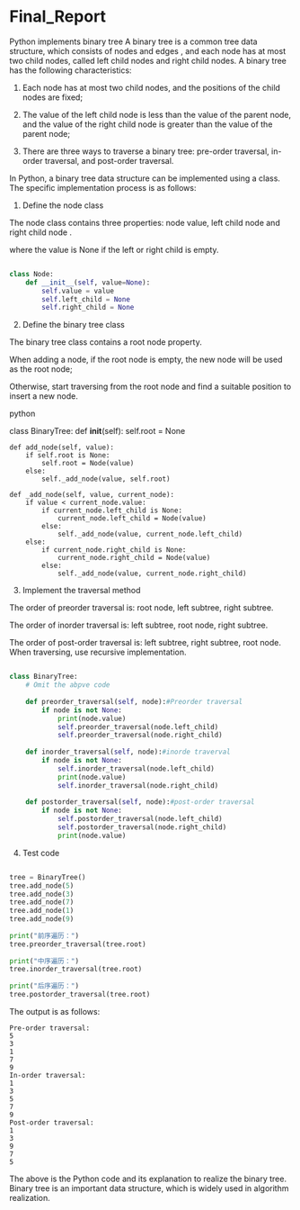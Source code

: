# Final_Report
Python implements binary tree
A binary tree is a common tree data structure, which consists of nodes and edges , and each node has at most two child nodes, called left child nodes and right child nodes. A binary tree has the following characteristics:

1. Each node has at most two child nodes, and the positions of the child nodes are fixed;

2. The value of the left child node is less than the value of the parent node, and the value of the right child node is greater than the value of the parent node;

3. There are three ways to traverse a binary tree: pre-order traversal, in-order traversal, and post-order traversal.

In Python, a binary tree data structure can be implemented using a class. The specific implementation process is as follows:

1. Define the node class

The node class contains three properties: node value, left child node and right child node .

where the value is None if the left or right child is empty.

```python

class Node:
    def __init__(self, value=None):
        self.value = value
        self.left_child = None
        self.right_child = None

```

2. Define the binary tree class

The binary tree class contains a root node property.

When adding a node, if the root node is empty, the new node will be used as the root node;

Otherwise, start traversing from the root node and find a suitable position to insert a new node.

python

class BinaryTree:
    def __init__(self):
        self.root = None
    
    def add_node(self, value):
        if self.root is None:
            self.root = Node(value)
        else:
            self._add_node(value, self.root)
    
    def _add_node(self, value, current_node):
        if value < current_node.value:
            if current_node.left_child is None:
                current_node.left_child = Node(value)
            else:
                self._add_node(value, current_node.left_child)
        else:
            if current_node.right_child is None:
                current_node.right_child = Node(value)
            else:
                self._add_node(value, current_node.right_child)


 

3. Implement the traversal method

The order of preorder traversal is: root node, left subtree, right subtree.

The order of inorder traversal is: left subtree, root node, right subtree.

The order of post-order traversal is: left subtree, right subtree, root node. When traversing, use recursive implementation.

```python

class BinaryTree:
    # Omit the abpve code
    
    def preorder_traversal(self, node):#Preorder traversal
        if node is not None:
            print(node.value)
            self.preorder_traversal(node.left_child)
            self.preorder_traversal(node.right_child)
    
    def inorder_traversal(self, node):#inorde traverval
        if node is not None:
            self.inorder_traversal(node.left_child)
            print(node.value)
            self.inorder_traversal(node.right_child)
    
    def postorder_traversal(self, node):#post-order traversal
        if node is not None:
            self.postorder_traversal(node.left_child)
            self.postorder_traversal(node.right_child)
            print(node.value)


```

4. Test code

```python

tree = BinaryTree()
tree.add_node(5)
tree.add_node(3)
tree.add_node(7)
tree.add_node(1)
tree.add_node(9)
 
print("前序遍历：")
tree.preorder_traversal(tree.root)
 
print("中序遍历：")
tree.inorder_traversal(tree.root)
 
print("后序遍历：")
tree.postorder_traversal(tree.root)


```

The output is as follows:

```
Pre-order traversal:
5
3
1
7
9
In-order traversal:
1
3
5
7
9
Post-order traversal:
1
3
9
7
5
```

The above is the Python code and its explanation to realize the binary tree. Binary tree is an important data structure, which is widely used in algorithm realization.
